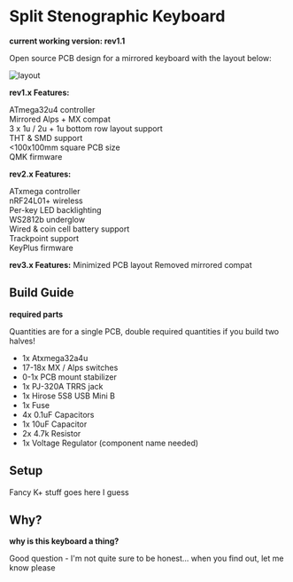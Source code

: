 # Split Stenographic Keyboard

**current working version: rev1.1**

Open source PCB design for a mirrored keyboard with the layout below:

![layout](rev1.0/images/layout.png?raw=true "layout")

**rev1.x Features:**

ATmega32u4 controller  
Mirrored Alps + MX compat  
3 x 1u / 2u + 1u bottom row layout support  
THT & SMD support  
<100x100mm square PCB size  
QMK firmware

**rev2.x Features:**

ATxmega controller  
nRF24L01+ wireless  
Per-key LED backlighting  
WS2812b underglow   
Wired & coin cell battery support  
Trackpoint support  
KeyPlus firmware

**rev3.x Features:**
Minimized PCB layout
Removed mirrored compat

## Build Guide

**required parts**

Quantities are for a single PCB, double required quantities if you build two halves!

- 1x Atxmega32a4u
- 17-18x MX / Alps switches
- 0-1x PCB mount stabilizer
- 1x PJ-320A TRRS jack
- 1x Hirose 5S8 USB Mini B
- 1x Fuse
- 4x 0.1uF Capacitors
- 1x 10uF Capacitor
- 2x 4.7k Resistor
- 1x Voltage Regulator (component name needed)

## Setup

Fancy K+ stuff goes here I guess

## Why?

**why is this keyboard a thing?**

Good question - I'm not quite sure to be honest... when you find out, let me know please
